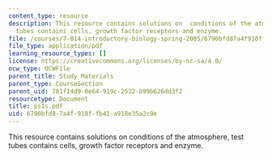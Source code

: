 ```yaml
---
content_type: resource
description: This resource contains solutions on  conditions of the atmosphere, test
  tubes contains cells, growth factor receptors and enzyme.
file: /courses/7-014-introductory-biology-spring-2005/6790bfd87a4f910ffb41a918e35a2c9e_ps1s.pdf
file_type: application/pdf
learning_resource_types: []
license: https://creativecommons.org/licenses/by-nc-sa/4.0/
ocw_type: OCWFile
parent_title: Study Materials
parent_type: CourseSection
parent_uid: 781f14d9-0e64-919c-2532-b99b626dd3f2
resourcetype: Document
title: ps1s.pdf
uid: 6790bfd8-7a4f-910f-fb41-a918e35a2c9e
---
```

This resource contains solutions on  conditions of the atmosphere, test tubes contains cells, growth factor receptors and enzyme.